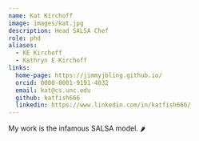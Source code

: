 ```yaml
---
name: Kat Kirchoff
image: images/kat.jpg
description: Head SALSA Chef
role: phd
aliases:
  - KE Kirchoff
  - Kathryn E Kirchoff
links:
  home-page: https://jimmyjbling.github.io/
  orcid: 0000-0001-9191-4032
  email: kat@cs.unc.edu
  github: katfish666
  linkedin: https://www.linkedin.com/in/katfish666/
---
```


My work is the infamous SALSA model. 🌶
